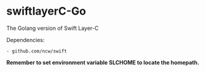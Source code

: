 # swiftlayerC-Go
The Golang version of Swift Layer-C

Dependencies:

    - github.com/ncw/swift

**Remember to set environment variable SLCHOME to locate the homepath.**
